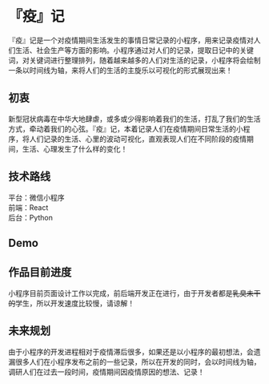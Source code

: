 # 『疫』记
『疫』记是一个对疫情期间生活发生的事情日常记录的小程序，用来记录疫情对人们生活、社会生产等方面的影响。小程序通过对人们的记录，提取日记中的关键词，对关键词进行整理排列，随着越来越多的人们对生活的记录，小程序将会绘制一条以时间线为轴，来将人们的生活的主旋乐以可视化的形式展现出来！
## 初衷
新型冠状病毒在中华大地肆虐，或多或少得影响着我们的生活，打乱了我们的生活方式，牵动着我们的心弦。『疫』记，本着记录人们在疫情期间日常生活的小程序，将人们记录的生活、心里的波动可视化，直观表现人们在不同阶段的疫情期间，生活、心理发生了什么样的变化！
## 技术路线
平台：微信小程序        
前端：React      
后台：Python    
## Demo

## 作品目前进度
小程序目前页面设计工作以完成，前后端开发正在进行，由于开发者都是~~乳臭未干的~~学生，所以开发速度比较慢，请谅解！
## 未来规划
由于小程序的开发进程相对于疫情滞后很多，如果还是以小程序的最初想法，会遗漏很多人们在小程序发布之前的一些记录，所以在开发的同时，会以时间线为轴，调研人们在过去一段时间，疫情期间因疫情原因的想法、记录！
